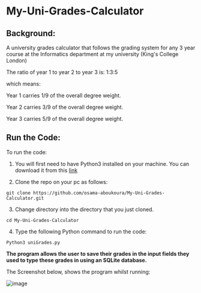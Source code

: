 # My-Uni-Grades-Calculator

## Background: 

A university grades calculator that follows the grading system for any 3 year course at the Informatics department at my university (King's College London)

The ratio of year 1 to year 2 to year 3 is:
1:3:5 

which means:

Year 1 carries 1/9 of the overall degree weight. 

Year 2 carries 3/9 of the overall degree weight. 

Year 3 carries 5/9 of the overall degree weight. 

## Run the Code: 

To run the code: 

1. You will first need to have Python3 installed on your machine. You can download it from this [link](https://www.python.org/downloads/)


2. Clone the repo on your pc as follows:

  ```git clone https://github.com/osama-aboukoura/My-Uni-Grades-Calculator.git```

3. Change directory into the directory that you just cloned. 

  ```cd My-Uni-Grades-Calculator```

4. Type the following Python command to run the code: 

  ```Python3 uniGrades.py```
  
**The program allows the user to save their grades in the input fields they used to type these grades in using an SQLite database.**

The Screenshot below, shows the program whilst running: 

![image](https://github.com/osama-aboukoura/My-Uni-Grades-Calculator/blob/master/screenShot.png)
